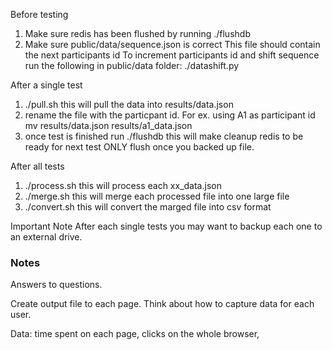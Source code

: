 Before testing
1. Make sure redis has been flushed by running ./flushdb
2. Make sure public/data/sequence.json is correct
	This file should contain the next participants id
	To increment participants id and shift sequence run the following in public/data folder:
	./datashift.py

After a single test
1. ./pull.sh this will pull the data into results/data.json
2. rename the file with the particpant id. For ex. using A1 as participant id
	mv results/data.json results/a1_data.json
3. once test is finished run ./flushdb this will make cleanup redis to be ready for next test
	ONLY flush once you backed up file.

After all tests
1. ./process.sh this will process each xx_data.json
2. ./merge.sh this will merge each processed file into one large file
3. ./convert.sh this will convert the marged file into csv format

Important Note
After each single tests you may want to backup each one to an external drive.



### Notes

Answers to questions.

Create output file to each page.
Think about how to capture data for each user.

Data: time spent on each page, clicks on the whole browser,